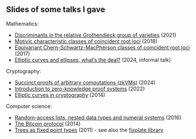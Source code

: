 
Slides of some talks I gave
---------------------------

Mathematics:

* [Discriminants in the relative Grothendieck group of varieties](mathematics/grothendieck_2021.pdf) (2021)
* [Motivic characteristic classes of coincident root loci](mathematics/motivic_2018.pdf) (2018)
* [Equivariant Chern-Schwartz-MacPherson classes of coincident root loci](mathematics/csm_2017.pdf) (2017)
* [Elliptic curves and ellipses, what’s the deal?](mathematics/elliptic_curves_2024.pdf) (2024, informal talk)

Cryptography:

* [Succinct proofs of arbitrary computations (zkVMs)](computer_science/zkvm_talk_2024.pdf) (2024)
* [Introduction to zero-knowledge proof systems](computer_science/zk_proofs_intro_2022.pdf) (2022)
* [Elliptic curves in cryptography](computer_science/elliptic_curve_crypto_2014.pdf) (2014)

Computer science:

* [Random-access lists, nested data types and numeral systems](computer_science/leipzig_2016.pdf) (2016)
* [The Bitcoin protocol](computer_science/bitcoin_protocol_2014.pdf) (2014)
* [Trees as fixed point types](computer_science/fixplate_2011.pdf) (2011) - see also the [fixplate library](https://hackage.haskell.org/package/fixplate)
